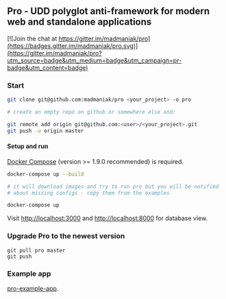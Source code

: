 ## Pro - UDD polyglot anti-framework for modern web and standalone applications

[![Join the chat at https://gitter.im/madmaniak/pro](https://badges.gitter.im/madmaniak/pro.svg)](https://gitter.im/madmaniak/pro?utm_source=badge&utm_medium=badge&utm_campaign=pr-badge&utm_content=badge)

### Start

```sh
git clone git@github.com:madmaniak/pro <your_project> -o pro

# create an empty repo on github or somewhere else and:

git remote add origin git@github.com:<user>/<your_project>.git
git push -u origin master
```

#### Setup and run

[Docker Compose](https://docs.docker.com/compose/install) (version >= 1.9.0 recommended) is required.

```sh
docker-compose up --build

# it will download images and try to run pro but you will be notified
# about missing configs - copy them from the examples

docker-compose up
```

Visit [http://localhost:3000](http://localhost:3000)
and
[http://localhost:8000](http://localhost:8000) for database view.

### Upgrade Pro to the newest version

```
git pull pro master
git push
```

### Example app ###

[pro-example-app](https://github.com/madmaniak/pro-example-app).
